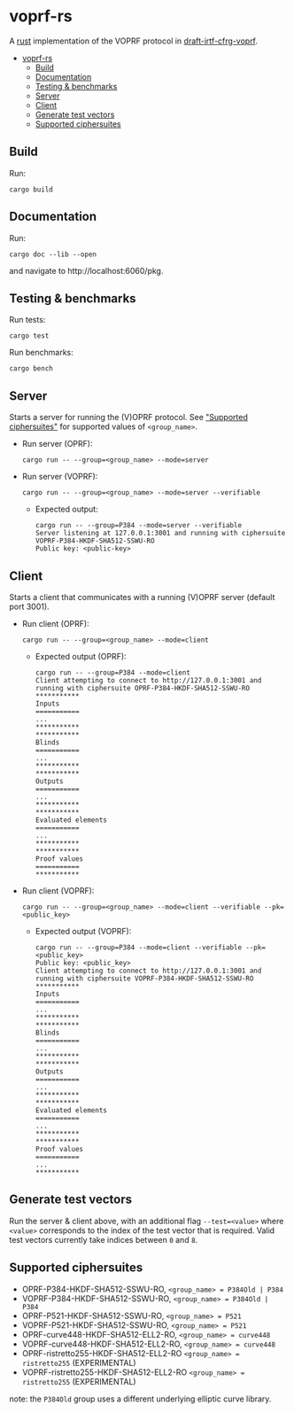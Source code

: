 # voprf-rs

A [rust](https://www.rust-lang.org/) implementation of the VOPRF protocol in
[draft-irtf-cfrg-voprf](https://datatracker.ietf.org/doc/draft-irtf-cfrg-voprf/).

- [voprf-rs](#voprf-rs)
  - [Build](#build)
  - [Documentation](#documentation)
  - [Testing & benchmarks](#testing--benchmarks)
  - [Server](#server)
  - [Client](#client)
  - [Generate test vectors](#generate-test-vectors)
  - [Supported ciphersuites](#supported-ciphersuites)

## Build

Run:

```
cargo build
```

## Documentation

Run:

```
cargo doc --lib --open
```

and navigate to http://localhost:6060/pkg.

## Testing & benchmarks

Run tests:

```
cargo test
```

Run benchmarks:

```
cargo bench
```

## Server

Starts a server for running the (V)OPRF protocol. See ["Supported
ciphersuites"](#supported-ciphersuites) for supported values of `<group_name>`.

- Run server (OPRF):

    ```
    cargo run -- --group=<group_name> --mode=server
    ```

- Run server (VOPRF):

    ```
    cargo run -- --group=<group_name> --mode=server --verifiable
    ```

    - Expected output:

        ```
        cargo run -- --group=P384 --mode=server --verifiable
        Server listening at 127.0.0.1:3001 and running with ciphersuite VOPRF-P384-HKDF-SHA512-SSWU-RO
        Public key: <public-key>
        ```

## Client

Starts a client that communicates with a running (V)OPRF server (default port 3001).

- Run client (OPRF):

    ```
    cargo run -- --group=<group_name> --mode=client
    ```

  - Expected output (OPRF):

      ```
      cargo run -- --group=P384 --mode=client
      Client attempting to connect to http://127.0.0.1:3001 and running with ciphersuite OPRF-P384-HKDF-SHA512-SSWU-RO
      ***********
      Inputs
      ===========
      ...
      ***********
      ***********
      Blinds
      ===========
      ...
      ***********
      ***********
      Outputs
      ===========
      ...
      ***********
      ***********
      Evaluated elements
      ===========
      ...
      ***********
      ***********
      Proof values
      ===========
      ***********
      ```

- Run client (VOPRF):

    ```
    cargo run -- --group=<group_name> --mode=client --verifiable --pk=<public_key>
    ```

  - Expected output (VOPRF):

      ```
      cargo run -- --group=P384 --mode=client --verifiable --pk=<public_key>
      Public key: <public_key>
      Client attempting to connect to http://127.0.0.1:3001 and running with ciphersuite VOPRF-P384-HKDF-SHA512-SSWU-RO
      ***********
      Inputs
      ===========
      ...
      ***********
      ***********
      Blinds
      ===========
      ...
      ***********
      ***********
      Outputs
      ===========
      ...
      ***********
      ***********
      Evaluated elements
      ===========
      ...
      ***********
      ***********
      Proof values
      ===========
      ...
      ***********
      ```

## Generate test vectors

Run the server & client above, with an additional flag `--test=<value>` where
`<value>` corresponds to the index of the test vector that is required. Valid
test vectors currently take indices between `0` and `8`.

## Supported ciphersuites

- OPRF-P384-HKDF-SHA512-SSWU-RO, `<group_name> = P384Old | P384`
- VOPRF-P384-HKDF-SHA512-SSWU-RO, `<group_name> = P384Old | P384`
- OPRF-P521-HKDF-SHA512-SSWU-RO, `<group_name> = P521`
- VOPRF-P521-HKDF-SHA512-SSWU-RO, `<group_name> = P521`
- OPRF-curve448-HKDF-SHA512-ELL2-RO, `<group_name> = curve448`
- VOPRF-curve448-HKDF-SHA512-ELL2-RO, `<group_name> = curve448`
- OPRF-ristretto255-HKDF-SHA512-ELL2-RO `<group_name> = ristretto255` (EXPERIMENTAL)
- VOPRF-ristretto255-HKDF-SHA512-ELL2-RO `<group_name> = ristretto255` (EXPERIMENTAL)

note: the `P384Old` group uses a different underlying elliptic curve
library.
